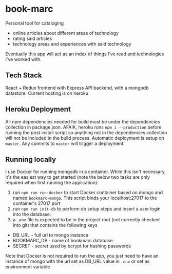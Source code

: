 # book-marc

Personal tool for cataloging

* online articles about different areas of technology
* rating said articles
* technology areas and experiences with said technology

Eventually this app will act as an index of things I've read and technologies I've worked with.

## Tech Stack
React + Redux frontend with Express API backend, with a mongodb datastore.  Current hosting is on heroku

## Heroku Deployment
All npm dependencies needed for build must be under the dependencies collection in package.json.  AFAIK, heroku runs `npm i --production` before running the post install script so anything not in the dependencies collection will not be included in the build process. 
Automatic deployment is setup on `master`. Any commits to `master` will trigger a deployment.

## Running locally
I use Docker for running mongodb in a container.  While this isn't necessary, it's the easiest way to get started (note the below two tasks are only required when first running the application):

1) run `npm run run-docker` to start Docker container based on mongo and named `bookmarc-mongo`.  This script binds your localhost:27017 to the container's 27017 port
2) run `npm run init-db` to perform db setup steps and insert a user login into the database.
3) a `.env` file is expected to be in the project root (not currently checked into git) that contains the following keys
- DB_URL - full url to mongo instance
- BOOKMARC_DB - name of bookmarc database
- SECRET - secret used by bcrypt for hashing passwords

Note that Docker is not required to run the app, you just need to have an instance of mongo with the url set as DB_URL value in `.env` or set as environment variable
